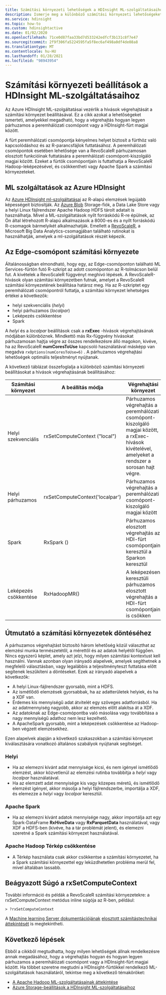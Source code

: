 ```yaml
---
title: Számítási környezeti lehetőségek a HDInsight ML-szolgáltatásaihoz – Azure
description: Ismerje meg a különböző számítási környezeti lehetőségeket, amelyek a HDInsight ML-szolgáltatásaival rendelkező felhasználók számára elérhetők
ms.service: hdinsight
ms.topic: how-to
ms.custom: hdinsightactive
ms.date: 01/02/2020
ms.openlocfilehash: 71ce0d87faa33bd7d533242edfcf3b131c8f7e47
ms.sourcegitcommit: 2f9f306fa5224595fa5f8ec6af498a0df4de08a8
ms.translationtype: MT
ms.contentlocale: hu-HU
ms.lasthandoff: 01/28/2021
ms.locfileid: "98943954"
---
```

# <a name="compute-context-options-for-ml-services-on-hdinsight"></a>Számítási környezeti beállítások a HDInsight ML-szolgáltatásaihoz

Az Azure HDInsight ML-szolgáltatásai vezérlik a hívások végrehajtását a számítási környezet beállításával. Ez a cikk azokat a lehetőségeket ismerteti, amelyekkel megadható, hogy a végrehajtás hogyan legyen párhuzamos a peremhálózati csomópont vagy a HDInsight-fürt magjai között.

A fürt peremhálózati csomópontja kényelmes helyet biztosít a fürthöz való kapcsolódáshoz és az R-parancsfájlok futtatásához. A peremhálózati csomópontok esetében lehetősége van a RevoScaleR párhuzamosan elosztott funkcióinak futtatására a peremhálózati csomópont-kiszolgáló magjai között. Ezeket a fürtök csomópontjain is futtathatja a RevoScaleR Hadoop-leképezésével, és csökkentheti vagy Apache Spark a számítási környezeteket.

## <a name="ml-services-on-azure-hdinsight"></a>ML szolgáltatások az Azure HDInsight

Az [Azure HDInsight ml-szolgáltatásai](r-server-overview.md) az R-alapú elemzések legújabb képességeit biztosítják. Az [Azure Blob](../../storage/common/storage-introduction.md "Azure Blob Storage") Storage-fiók, a Data Lake Store vagy a helyi Linux fájlrendszer Apache Hadoop HDFS tárolt adatait is használhatja. Mivel a ML-szolgáltatások nyílt forráskódú R-re épülnek, az Ön által létrehozott R-alapú alkalmazások a 8000-es és a nyílt forráskódú R-csomagok bármelyikét alkalmazhatják. Emellett a [RevoScaleR](/machine-learning-server/r-reference/revoscaler/revoscaler), a Microsoft Big Data Analytics-csomagjában található rutinokat is használhatják, amelyek a ml-szolgáltatások részét képezik.  

## <a name="compute-contexts-for-an-edge-node"></a>Az Edge-csomópont számítási környezete

Általánosságban elmondható, hogy egy, az Edge-csomóponton található ML Services-fürtön futó R-szkript az adott csomóponton az R-tolmácson belül fut. A kivételek a RevoScaleR függvényt meghívó lépések. A RevoScaleR-hívások olyan számítási környezetben futnak, amelyet a RevoScaleR számítási környezetének beállítása határoz meg.  Ha az R-szkriptet egy peremhálózati csomópontról futtatja, a számítási környezet lehetséges értékei a következők:

- helyi szekvenciális (*helyi*)
- helyi párhuzamos (*localpar*)
- Leképezés csökkentése
- Spark

A *helyi* és a *localpar* beállítások csak a **rxExec** -hívások végrehajtásának módjában különböznek. Mindkettő más Rx-függvény hívásokat párhuzamosan hajtja végre az összes rendelkezésre álló magokon, kivéve, ha az RevoScaleR **numCoresToUse** kapcsoló használatával másképp van megadva `rxOptions(numCoresToUse=6)` . A párhuzamos végrehajtási lehetőségek optimális teljesítményt nyújtanak.

A következő táblázat összefoglalja a különböző számítási környezeti beállításokat a hívások végrehajtásának beállításához:

| Számítási környezet  | A beállítás módja                      | Végrehajtási környezet                        |
| ---------------- | ------------------------------- | ---------------------------------------- |
| Helyi szekvenciális | rxSetComputeContext ("local")    | Párhuzamos végrehajtás a peremhálózati csomópont-kiszolgáló magjai között, a rxExec-hívások kivételével, amelyeket a rendszer a sorosan hajt végre. |
| Helyi párhuzamos   | rxSetComputeContext('localpar') | Párhuzamos végrehajtás a peremhálózati csomópont-kiszolgáló magjai között |
| Spark            | RxSpark ()                       | Párhuzamos elosztott végrehajtás az HDI-fürt csomópontjain keresztül a Sparkon keresztül |
| Leképezés csökkentése       | RxHadoopMR()                    | A leképezésen keresztüli párhuzamos elosztott végrehajtás a HDI-fürt csomópontjain is csökken |

## <a name="guidelines-for-deciding-on-a-compute-context"></a>Útmutató a számítási környezetek döntéséhez

A párhuzamos végrehajtást biztosító három lehetőség közül választhat az elemzési munka természetétől, a mérettől és az adatok helyétől függően. Nincs egyszerű képlet, amely azt jelzi, hogy milyen számítási kontextust kell használni. Vannak azonban olyan irányadó alapelvek, amelyek segíthetnek a megfelelő választásban, vagy legalábbis a teljesítményteszt futtatása előtt segítenek leszűkíteni a döntéseket. Ezek az irányadó alapelvek a következők:

- A helyi Linux-fájlrendszer gyorsabb, mint a HDFS.
- Az ismétlődő elemzések gyorsabbak, ha az adatterületek helyiek, és ha a XDF van.
- Érdemes kis mennyiségű adat átvitelét egy szöveges adatforrásból. Ha az adatmennyiség nagyobb, akkor az elemzés előtt alakítsa át a XDF.
- Az adatoknak az Edge-csomópontba való másolása vagy továbbítása a nagy mennyiségű adathoz nem lesz kezelhető.
- A ApacheSpark gyorsabb, mint a leképezések csökkentése az Hadoop-ben végzett elemzésekhez.

Ezen alapelvek alapján a következő szakaszokban a számítási környezet kiválasztására vonatkozó általános szabályok nyújtanak segítséget.

### <a name="local"></a>Helyi

- Ha az elemezni kívánt adat mennyisége kicsi, és nem igényel ismétlődő elemzést, akkor közvetlenül az elemzési rutinba továbbítja a *helyi* vagy *localpar* használatával.
- Ha az elemzett adat mennyisége kis vagy közepes méretű, és ismétlődő elemzést igényel, akkor másolja a helyi fájlrendszerbe, importálja a XDF, és elemezze a *helyi* vagy *localpar* keresztül.

### <a name="apache-spark"></a>Apache Spark

- Ha az elemezni kívánt adatok mennyisége nagy, akkor importálja azt egy Spark-DataFrame **RxHiveData** vagy **RxParquetData** használatával, vagy XDF a HDFS-ben (kivéve, ha a tár problémát jelent), és elemezni szeretné a Spark számítási környezet használatával.

### <a name="apache-hadoop-map-reduce"></a>Apache Hadoop Térkép csökkentése

- A Térkép használata csak akkor csökkentse a számítási környezetet, ha a Spark számítási környezettel egy leküzdhetetlen probléma merül fel, mivel általában lassabb.  

## <a name="inline-help-on-rxsetcomputecontext"></a>Beágyazott Súgó a rxSetComputeContext
További információ és példák a RevoScaleR számítási környezetekre: a rxSetComputeContext metódus inline súgója az R-ben, például:

```console
> ?rxSetComputeContext
```

A [Machine learning Server dokumentációjának](/machine-learning-server/) [elosztott számítástechnikai áttekintését](/machine-learning-server/r/how-to-revoscaler-distributed-computing) is megtekintheti.

## <a name="next-steps"></a>Következő lépések

Ebből a cikkből megtudhatta, hogy milyen lehetőségek állnak rendelkezésre annak megadásához, hogy a végrehajtás hogyan és hogyan legyen párhuzamos a peremhálózati csomópont vagy a HDInsight-fürt magjai között. Ha többet szeretne megtudni a HDInsight-fürtökkel rendelkező ML-szolgáltatások használatáról, tekintse meg a következő témaköröket:

- [A Apache Hadoop ML-szolgáltatásainak áttekintése](r-server-overview.md)
- [Azure Storage-beállítások a HDInsight ML-szolgáltatásaihoz](r-server-storage.md)